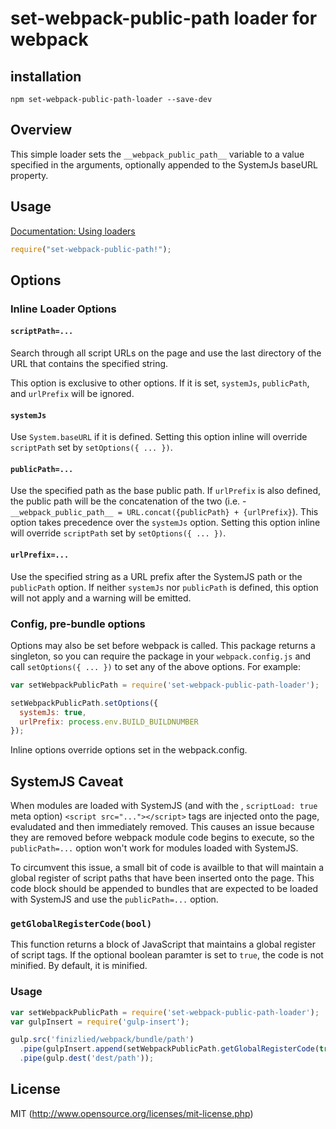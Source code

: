 # set-webpack-public-path loader for webpack

## installation

`npm set-webpack-public-path-loader --save-dev`

## Overview

This simple loader sets the `__webpack_public_path__` variable to
a value specified in the arguments, optionally appended to the SystemJs baseURL
property.

## Usage

[Documentation: Using loaders](http://webpack.github.io/docs/using-loaders.html)

``` javascript
require("set-webpack-public-path!");
```

## Options

### Inline Loader Options

#### `scriptPath=...`

Search through all script URLs on the page and use the last directory of the URL that contains the specified string.

This option is exclusive to other options. If it is set, `systemJs`, `publicPath`, and `urlPrefix` will be ignored.

#### `systemJs`

Use `System.baseURL` if it is defined. Setting this option inline will override `scriptPath` set by `setOptions({ ... })`.

#### `publicPath=...`

Use the specified path as the base public path. If `urlPrefix` is also defined, the public path will
be the concatenation of the two (i.e. - `__webpack_public_path__ = URL.concat({publicPath} + {urlPrefix}`).
This option takes precedence over the `systemJs` option.  Setting this option inline will override
`scriptPath` set by `setOptions({ ... })`.

#### `urlPrefix=...`

Use the specified string as a URL prefix after the SystemJS path or the `publicPath` option. If neither
`systemJs` nor `publicPath` is defined, this option will not apply and a warning will be emitted.

### Config, pre-bundle options

Options may also be set before webpack is called. This package returns a singleton,
so you can require the package in your `webpack.config.js` and call `setOptions({ ... })`
to set any of the above options. For example:

``` javascript
var setWebpackPublicPath = require('set-webpack-public-path-loader');

setWebpackPublicPath.setOptions({
  systemJs: true,
  urlPrefix: process.env.BUILD_BUILDNUMBER
});
```

Inline options override options set in the webpack.config.

## SystemJS Caveat

When modules are loaded with SystemJS (and with the , `scriptLoad: true` meta option) `<script src="..."></script>`
tags are injected onto the page, evaludated and then immediately removed. This causes an issue because they are removed
before webpack module code begins to execute, so the `publicPath=...` option won't work for modules loaded with SystemJS.

To circumvent this issue, a small bit of code is availble to that will maintain a global register of script paths
that have been inserted onto the page. This code block should be appended to bundles that are expected to be loaded
with SystemJS and use the `publicPath=...` option.

### `getGlobalRegisterCode(bool)`

This function returns a block of JavaScript that maintains a global register of script tags. If the optional boolean paramter
is set to `true`, the code is not minified. By default, it is minified.

### Usage

``` javascript
var setWebpackPublicPath = require('set-webpack-public-path-loader');
var gulpInsert = require('gulp-insert');

gulp.src('finizlied/webpack/bundle/path')
  .pipe(gulpInsert.append(setWebpackPublicPath.getGlobalRegisterCode(true)))
  .pipe(gulp.dest('dest/path'));
```

## License

MIT (http://www.opensource.org/licenses/mit-license.php)
